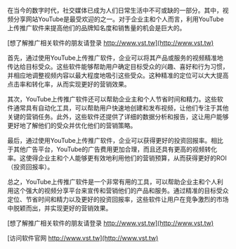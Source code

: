 在当今的数字时代，社交媒体已成为人们日常生活中不可或缺的一部分。其中，视频分享网站YouTube是最受欢迎的之一。对于企业主和个人而言，利用YouTube上传推广软件来提高他们的品牌知名度和销售量的机会是巨大的。

[想了解推广相关软件的朋友请登录 http://www.vst.tw](http://www.vst.tw)

首先，通过使用YouTube上传推广软件，企业可以将其产品或服务的视频精准地传达给目标受众。这些软件能够帮助用户确定目标受众的兴趣、喜好和行为习惯，并相应地调整视频内容以最大程度地吸引这些受众。这种精准的定位可以大大提高点击率和转化率，从而实现更好的营销效果。

其次，YouTube上传推广软件还可以帮助企业主和个人节省时间和精力。这些软件通常具有自动化工具，可以帮助用户快速地创建和发布视频，让他们专注于其他关键的营销任务。此外，这些软件还提供了详细的数据分析和报告，这让用户能够更好地了解他们的受众并优化他们的营销策略。

最后，通过使用YouTube上传推广软件，企业可以获得更好的投资回报率。相比于其他广告平台，YouTube的广告费用更加合理，而且还具有更高的视频转化率。这使得企业主和个人能够更有效地利用他们的营销预算，从而获得更好的ROI（投资回报率）。

总之，YouTube上传推广软件是一个非常有用的工具，可以帮助企业主和个人利用这个强大的视频分享平台来宣传和营销他们的产品和服务。通过精准的目标受众定位、节省时间和精力以及更好的投资回报率，这些软件让用户在竞争激烈的市场中脱颖而出，并实现更好的营销效果。

[想了解推广相关软件的朋友请登录 http://www.vst.tw](http://www.vst.tw)


[访问软件官网 http://www.vst.tw](http://www.vst.tw)
